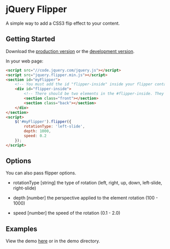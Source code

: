 # jQuery Flipper

A simple way to add a CSS3 flip effect to your content.

## Getting Started
Download the [production version](https://raw.githubusercontent.com/cameronjroe/jquery-flipper/master/dist/jquery.flipper.min.js) or the [development version](https://raw.githubusercontent.com/cameronjroe/jquery-flipper/master/dist/jquery.flipper.js).

In your web page:

```html
<script src="//code.jquery.com/jquery.js"></script>
<script src="jquery.flipper.min.js"></script>
<section id="myFlipper">
    <!-- You must add the id "flipper-inside" inside your flipper container. -->
    <div id="flipper-inside">
        <!-- There should be two elements in the #flipper-inside. They can have any class or id you choose. -->
        <section class="front"></section>
        <section class="back"></section>
    </div>
</section>
<script>
    $('#myFlipper').flipper({
        rotationType: 'left-slide',
        depth: 1000,
        speed: 0.2
    });
</script>
```

## Options
You can also pass flipper options.

- rotationType [string] the type of rotation (left, right, up, down, left-slide, right-slide)

- depth [number] the perspective applied to the element rotation (100 - 1000)

- speed [number] the speed of the rotation (0.1 - 2.0)

## Examples
View the demo [here](http://cameronjroe.github.io/jquery-flipper) or in the demo directory.
